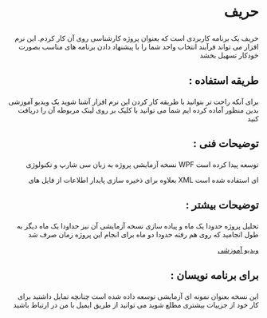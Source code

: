 # <p align="right">حریف</p>

<p align="right">
حریف یک برنامه کاربردی است که بعنوان پروژه کارشناسی روی آن کار کردم. این نرم افزار می تواند فرآیند انتخاب واحد شما را با پیشنهاد دادن برنامه های مناسب بصورت خودکار تسهیل بخشد   
</p>

## <p align="right">: طریقه استفاده</p>

<p align="right">برای آنکه راحت تر بتوانید با طریقه کار کردن این نرم افزار آشنا شوید یک ویدیو آموزشی بدین منظور آماده کرده ایم شما می توانید با کلیک بر روی لینک مربوطه آن را دریافت کنید </p>

## <p align="right">: توضیحات فنی</p>

<p align="right">نسخه آزمایشی پروژه به زبان سی شارپ و تکنولوژی WPF توسعه پیدا کرده است </p>
<p align="right">بعلاوه برای ذخیره سازی پایدار اطلاعات از فایل های XML ای استفاده شده است</p>

## <p align="right">: توضیحات بیشتر</p>
<p align="right">تحلیل پروژه حدودا یک ماه و پیاده سازی نسخه آزمایشی آن نیز حداودا یک ماه دیگر به طول انجامید که روی هم رفته حدودا دو ماه برای انجام این پروژه زمان صرف شد</p>

[<p align="right">ویدیو آموزشی</p>](https://raw.githubusercontent.com/tataiee1375/Harif/master/Videos/Tutorial.mp4)

## <p align="right">: برای برنامه نویسان</p>

<p align="right">
این نسخه بعنوان نمونه ای آزمایشی توسعه داده شده است چنانچه تمایل داشتید برای کار خود از جزییات بیشتری مطلع شوید می توانید از طریق ایمیل با من در ارتباط باشید</p>
